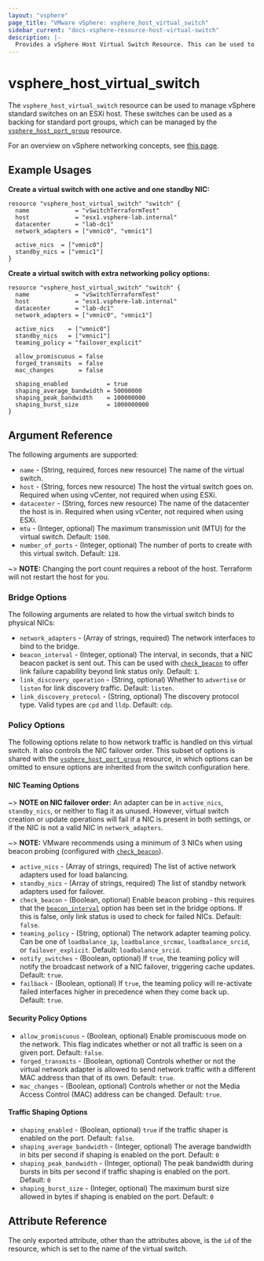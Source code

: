 ```yaml
---
layout: "vsphere"
page_title: "VMware vSphere: vsphere_host_virtual_switch"
sidebar_current: "docs-vsphere-resource-host-virtual-switch"
description: |-
  Provides a vSphere Host Virtual Switch Resource. This can be used to configure vSwitches direct on an ESXi host.
---
```


# vsphere\_host\_virtual\_switch

The `vsphere_host_virtual_switch` resource can be used to manage vSphere
standard switches on an ESXi host. These switches can be used as a backing for
standard port groups, which can be managed by the
[`vsphere_host_port_group`][host-port-group] resource.

For an overview on vSphere networking concepts, see [this page][ref-vsphere-net-concepts].

[host-port-group]: /docs/providers/vsphere/r/host_port_group.html
[ref-vsphere-net-concepts]: https://docs.vmware.com/en/VMware-vSphere/6.5/com.vmware.vsphere.networking.doc/GUID-2B11DBB8-CB3C-4AFF-8885-EFEA0FC562F4.html

## Example Usages

**Create a virtual switch with one active and one standby NIC:**

```hcl
resource "vsphere_host_virtual_switch" "switch" {
  name             = "vSwitchTerraformTest"
  host             = "esx1.vsphere-lab.internal"
  datacenter       = "lab-dc1"
  network_adapters = ["vmnic0", "vmnic1"]

  active_nics  = ["vmnic0"]
  standby_nics = ["vmnic1"]
}
```

**Create a virtual switch with extra networking policy options:**

```hcl
resource "vsphere_host_virtual_switch" "switch" {
  name             = "vSwitchTerraformTest"
  host             = "esx1.vsphere-lab.internal"
  datacenter       = "lab-dc1"
  network_adapters = ["vmnic0", "vmnic1"]

  active_nics    = ["vmnic0"]
  standby_nics   = ["vmnic1"]
  teaming_policy = "failover_explicit"

  allow_promiscuous = false
  forged_transmits  = false
  mac_changes       = false

  shaping_enabled           = true
  shaping_average_bandwidth = 50000000
  shaping_peak_bandwidth    = 100000000
  shaping_burst_size        = 1000000000
}
```

## Argument Reference

The following arguments are supported:

* `name` - (String, required, forces new resource) The name of the virtual switch.
* `host` - (String, forces new resource) The host the virtual switch goes on. Required when using
  vCenter, not required when using ESXi.
* `datacenter` - (String, forces new resource) The name of the datacenter the host is in. Required
  when using vCenter, not required when using ESXi.
* `mtu` - (Integer, optional) The maximum transmission unit (MTU) for the virtual
  switch. Default: `1500`.
* `number_of_ports` - (Integer, optional) The number of ports to create with
  this virtual switch. Default: `128`.

~> **NOTE:** Changing the port count requires a reboot of the host. Terraform
will not restart the host for you.

### Bridge Options

The following arguments are related to how the virtual switch binds to physical
NICs:

* `network_adapters` - (Array of strings, required) The network interfaces to
  bind to the bridge.
* `beacon_interval` - (Integer, optional) The interval, in seconds, that a NIC
  beacon packet is sent out. This can be used with
  [`check_beacon`](#check_beacon) to offer link failure capability beyond link
  status only. Default: `1`.
* `link_discovery_operation` - (String, optional) Whether to `advertise` or
  `listen` for link discovery traffic. Default: `listen`.
* `link_discovery_protocol` - (String, optional) The discovery protocol type.
  Valid types are `cpd` and `lldp`. Default: `cdp`.

### Policy Options

The following options relate to how network traffic is handled on this virtual
switch. It also controls the NIC failover order. This subset of options is
shared with the [`vsphere_host_port_group`][host-port-group] resource, in which
options can be omitted to ensure options are inherited from the switch
configuration here.

#### NIC Teaming Options

~> **NOTE on NIC failover order:** An adapter can be in `active_nics`,
`standby_nics`, or neither to flag it as unused. However, virtual switch
creation or update operations will fail if a NIC is present in both settings,
or if the NIC is not a valid NIC in `network_adapters`.

~> **NOTE:** VMware recommends using a minimum of 3 NICs when using beacon
probing (configured with [`check_beacon`](#check_beacon)).

* `active_nics` - (Array of strings, required) The list of active network
  adapters used for load balancing.
* `standby_nics` - (Array of strings, required) The list of standby network
  adapters used for failover.
* `check_beacon` - (Boolean, optional) Enable beacon probing - this requires
  that the [`beacon_interval`](#beacon_interval) option has been set in the
  bridge options. If this is false, only link status is used to check for
  failed NICs. Default: `false`.
* `teaming_policy` - (String, optional) The network adapter teaming policy. Can
  be one of `loadbalance_ip`, `loadbalance_srcmac`, `loadbalance_srcid`, or
  `failover_explicit`. Default: `loadbalance_srcid`.
* `notify_switches` - (Boolean, optional) If `true`, the teaming policy will
  notify the broadcast network of a NIC failover, triggering cache updates.
  Default: `true`.
* `failback` - (Boolean, optional) If `true`, the teaming policy will
  re-activate failed interfaces higher in precedence when they come back up.
  Default: `true`.

#### Security Policy Options

* `allow_promiscuous` - (Boolean, optional) Enable promiscuous mode on the
  network. This flag indicates whether or not all traffic is seen on a given
  port. Default: `false`.
* `forged_transmits` - (Boolean, optional) Controls whether or not the virtual
  network adapter is allowed to send network traffic with a different MAC
  address than that of its own. Default: `true`.
* `mac_changes` - (Boolean, optional) Controls whether or not the Media Access
  Control (MAC) address can be changed. Default: `true`.

#### Traffic Shaping Options

* `shaping_enabled` - (Boolean, optional) `true` if the traffic shaper is
  enabled on the port. Default: `false`.
* `shaping_average_bandwidth` - (Integer, optional) The average bandwidth in
  bits per second if shaping is enabled on the port. Default: `0`
* `shaping_peak_bandwidth` - (Integer, optional) The peak bandwidth during
  bursts in bits per second if traffic shaping is enabled on the port. Default:
  `0`
* `shaping_burst_size` - (Integer, optional) The maximum burst size allowed in
  bytes if shaping is enabled on the port. Default: `0`

## Attribute Reference

The only exported attribute, other than the attributes above, is the `id` of
the resource, which is set to the name of the virtual switch.
